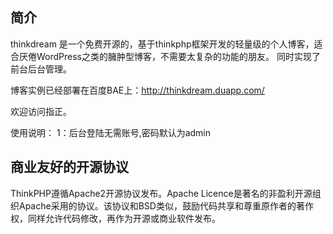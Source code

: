## 简介

thinkdream 是一个免费开源的，基于thinkphp框架开发的轻量级的个人博客，适合厌倦WordPress之类的臃肿型博客，不需要太复杂的功能的朋友。
同时实现了前台后台管理。

博客实例已经部署在百度BAE上：http://thinkdream.duapp.com/

欢迎访问指正。

使用说明：
	1：后台登陆无需账号,密码默认为admin

## 商业友好的开源协议

ThinkPHP遵循Apache2开源协议发布。Apache Licence是著名的非盈利开源组织Apache采用的协议。该协议和BSD类似，鼓励代码共享和尊重原作者的著作权，同样允许代码修改，再作为开源或商业软件发布。

